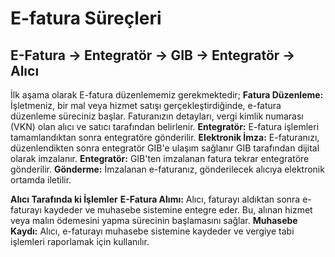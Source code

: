 
# E-fatura Süreçleri

## E-Fatura -> Entegratör -> GIB -> Entegratör -> Alıcı

İlk aşama olarak E-fatura düzenlememiz gerekmektedir;
**Fatura Düzenleme:** İşletmeniz, bir mal veya hizmet satışı gerçekleştirdiğinde, e-fatura düzenleme süreciniz başlar. 
Faturanızın detayları, vergi kimlik numarası (VKN) olan alıcı ve satıcı tarafından belirlenir.
**Entegratör:** E-fatura işlemleri tamamlandıktan sonra entegratöre gönderilir.
**Elektronik İmza:** E-faturanızı, düzenlendikten sonra entegratör GIB'e ulaşım sağlanır GIB tarafından dijital olarak imzalanır. 
**Entegratör:** GIB'ten imzalanan fatura tekrar entegratöre gönderilir.
**Gönderme:** İmzalanan e-faturanız, gönderilecek alıcıya elektronik ortamda iletilir.

**Alıcı Tarafında ki İşlemler**
**E-Fatura Alımı:** Alıcı, faturayı aldıktan sonra e-faturayı kaydeder ve muhasebe sistemine entegre eder. Bu, alınan hizmet veya malın ödemesini yapma sürecinin başlamasını sağlar.
**Muhasebe Kaydı:** Alıcı, e-faturayı muhasebe sistemine kaydeder ve vergiye tabi işlemleri raporlamak için kullanılır.